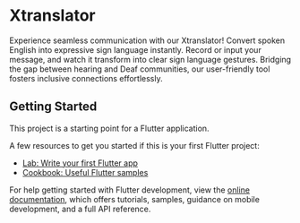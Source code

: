 # Xtranslator

Experience seamless communication with our Xtranslator! Convert spoken English into expressive sign language instantly. Record or input your message, and watch it transform into clear sign language gestures. Bridging the gap between hearing and Deaf communities, our user-friendly tool fosters inclusive connections effortlessly.

## Getting Started

This project is a starting point for a Flutter application.

A few resources to get you started if this is your first Flutter project:

- [Lab: Write your first Flutter app](https://docs.flutter.dev/get-started/codelab)
- [Cookbook: Useful Flutter samples](https://docs.flutter.dev/cookbook)

For help getting started with Flutter development, view the
[online documentation](https://docs.flutter.dev/), which offers tutorials,
samples, guidance on mobile development, and a full API reference.

